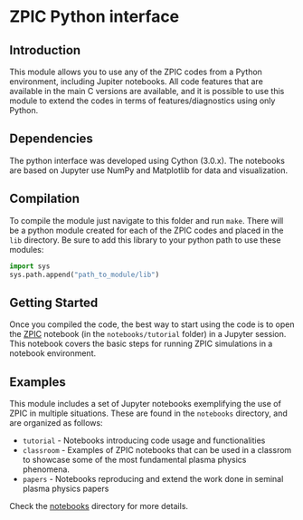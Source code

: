 
# ZPIC Python interface

## Introduction

This module allows you to use any of the ZPIC codes from a Python environment, including Jupiter notebooks. All code features that are available in the main C versions are available, and it is possible to use this module to extend the codes in terms of features/diagnostics using only Python.

## Dependencies

The python interface was developed using Cython (3.0.x). The notebooks are based on Jupyter use NumPy and Matplotlib for data and visualization.

## Compilation

To compile the module just navigate to this folder and run `make`. There will be a python module created for each of the ZPIC codes and placed in the `lib` directory. Be sure to add this library to your python path to use these modules:

```python
import sys
sys.path.append("path_to_module/lib")
```

## Getting Started

Once you compiled the code, the best way to start using the code is to open the [ZPIC](notebooks/tutorial/ZPIC.ipynb) notebook (in the `notebooks/tutorial` folder) in a Jupyter session. This notebook covers the basic steps for running ZPIC simulations in a notebook environment.

## Examples

This module includes a set of Jupyter notebooks exemplifying the use of ZPIC in multiple situations. These are found in the `notebooks` directory, and are organized as follows:

* `tutorial` - Notebooks introducing code usage and functionalities
* `classroom` - Examples of ZPIC notebooks that can be used in a classrom to showcase some of the most fundamental plasma physics phenomena.
* `papers` - Notebooks reproducing and extend the work done in seminal plasma physics papers

Check the [notebooks](notebooks) directory for more details.
